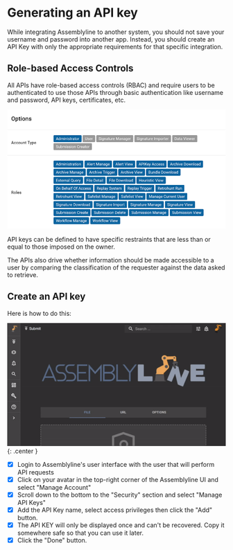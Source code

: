 # Generating an API key

While integrating Assemblyline to another system, you should not save your username and password into another app. Instead, you should create an API Key with only the appropriate requirements for that specific integration.

## Role-based Access Controls

All APIs have role-based access controls (RBAC) and require users to be authenticated to use those APIs through basic authentication like username and password, API keys, certificates, etc.

![RBAC Controls for an Administrator User](./images/rbac_admin.png)

API keys can be defined to have specific restraints that are less than or equal to those imposed on the owner.

The APIs also drive whether information should be made accessible to a user by comparing the classification of the requester against the data asked to retrieve.

## Create an API key

Here is how to do this:

![Key generation](./images/apikey.gif){: .center }

- [x] Login to Assemblyline's user interface with the user that will perform API requests
- [x] Click on your avatar in the top-right corner of the Assemblyline UI and select "Manage Account"
- [x] Scroll down to the bottom to the "Security" section and select "Manage API Keys"
- [x] Add the API Key name, select access privileges then click the "Add" button.
- [x] The API KEY will only be displayed once and can't be recovered. Copy it somewhere safe so that you can use it later.
- [x] Click the "Done" button.
